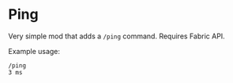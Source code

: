 # Ping
Very simple mod that adds a `/ping` command. Requires Fabric API.

Example usage:
```
/ping
3 ms
```
